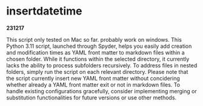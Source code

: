 # insertdatetime
**231217**

This script only tested on Mac so far. probably work on windows.
This Python 3.11 script, launched through Spyder, helps you easily add creation and modification times as YAML front matter to markdown files within a chosen folder. While it functions within the selected directory, it currently lacks the ability to process subfolders recursively. 
To address files in nested folders, simply run the script on each relevant directory. 
Please note that the script currently insert new YAML front matter without concidering whether already a YAML front matter exit or not in markdown files. 
To handle existing configurations gracefully, consider implementing merging or substitution functionalities for future versions or use other methods.
